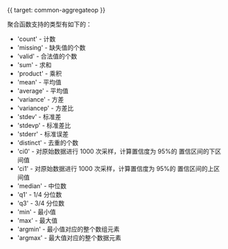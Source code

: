 {{ target: common-aggregateop }}

聚合函数支持的类型有如下的：

- 'count' - 计数
- 'missing' - 缺失值的个数
- 'valid' - 合法值的个数
- 'sum' - 求和
- 'product' - 乘积
- 'mean' - 平均值
- 'average' - 平均值
- 'variance' - 方差
- 'variancep' - 方差比
- 'stdev' - 标准差
- 'stdevp' - 标准差比
- 'stderr' - 标准误差
- 'distinct' - 去重的个数
- 'ci0' - 对原始数据进行 1000 次采样，计算置信度为 95%的 置信区间的下区间值
- 'ci1' - 对原始数据进行 1000 次采样，计算置信度为 95%的 置信区间的上区间值
- 'median' - 中位数
- 'q1' - 1/4 分位数
- 'q3' - 3/4 分位数
- 'min' - 最小值
- 'max' - 最大值
- 'argmin' - 最小值对应的整个数组元素
- 'argmax' - 最大值对应的整个数据元素
